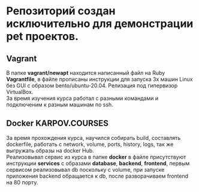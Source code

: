 # Репозиторий создан исключительно для демонстрации pet проектов.

## Vagrant
В папке **vagrant/newapt** находится написанный файл на Ruby **Vagrantfile**, в файле прописаны инструкции для запуска 3х машин Linux без GUI c образом bento/ubuntu-20.04. Релизация под гипервизор VirtualBox.<br/>
За время изучения курса работал с разными командами и подключеним к разным машинам по ssh.


## Docker KARPOV.COURSES
За время прохождения курса, научился собирать build, составлять dockerfile, работать с network, volume, ports, history, logs, так же выгружать образы на docker Hub.<br/>
Реализовывал сервис из курса в папке **docker** в файле присутствуют инструкции **services** с образами **database**, **backend**, **frontend**, первым сервисом реализовывал db поскольку c volume, при запуске приложения backend обращается к db, после разворачиваем frontend на 80 порту.



